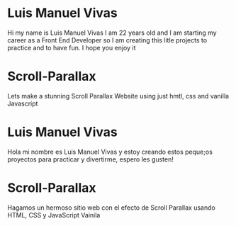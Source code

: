 # Luis Manuel Vivas

Hi my name is Luis Manuel Vivas I am 22 years old and I am starting my career as a Front End Developer so I am creating this litle projects to practice and to have fun. I hope you enjoy it

# Scroll-Parallax
Lets make a stunning Scroll Parallax Website using just hmtl, css and vanilla Javascript

# Luis Manuel Vivas

Hola mi nombre es Luis Manuel Vivas y estoy creando estos peque;os proyectos para practicar y divertirme, espero les gusten!

# Scroll-Parallax
Hagamos un hermoso sitio web con el efecto de Scroll Parallax usando HTML, CSS y JavaScript Vainila
